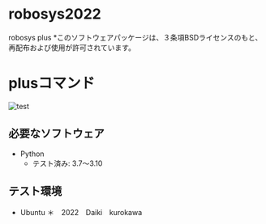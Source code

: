 # robosys2022
robosys plus
*このソフトウェアパッケージは、３条項BSDライセンスのもと、再配布および使用が許可されています。
# plusコマンド
![test](https://github.com/ryuichiueda/robosys2022/actions/workflows/test.yml)
## 必要なソフトウェア
* Python
  * テスト済み: 3.7〜3.10

## テスト環境
* Ubuntu
＊　2022　Daiki　kurokawa
